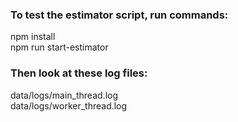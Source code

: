 ### To test the estimator script, run commands:
npm install<br>
npm run start-estimator

### Then look at these log files:
data/logs/main_thread.log<br>
data/logs/worker_thread.log<br>
